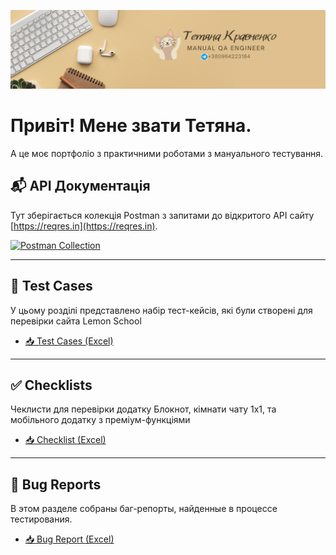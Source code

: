 ![Headers](https://github.com/Agrainel2474/Agrainel2474/blob/main/assets/Black.png)

# Привіт! Мене звати Тетяна.

А це моє портфоліо з практичними роботами з мануального тестування.


## 📬 API Документація

Тут зберігається колекція Postman з запитами до відкритого API сайту [https://reqres.in](https://reqres.in).

[![Postman Collection](https://img.shields.io/badge/Postman-Collection-orange?logo=postman)](https://github.com/Agrainel2474/Agrainel2474/raw/main/my_api_collection.json)

---

## 📝 Test Cases

У цьому розділі представлено набір тест-кейсів, які були створені для перевірки сайта Lemon School


- [📥 Test Cases (Excel)](https://github.com/Agrainel2474/Agrainel2474/raw/main/test_cases.xlsx)

---

## ✅ Checklists

Чеклисти для перевірки додатку Блокнот, кімнати чату 1х1, та мобільного додатку з преміум-функціями

- [📥 Checklist (Excel)](https://github.com/Agrainel2474/Agrainel2474/raw/main/Checklist.xlsx)

---

## 🐞 Bug Reports

В этом разделе собраны баг-репорты, найденные в процессе тестирования.

- [📥 Bug Report (Excel)](https://github.com/Agrainel2474/Agrainel2474/raw/main/docs/bug-report.xlsx)
